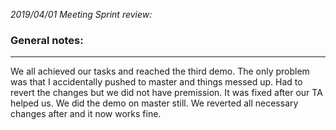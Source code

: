 *2019/04/01 Meeting Sprint review:*

### General notes:
---
We all achieved our tasks and reached the third demo. The only problem was that I accidentally pushed to master and things
messed up. Had to revert the changes but we did not have premission. It was fixed after our TA helped us. We did the 
demo on master still. We reverted all necessary changes after and it now works fine.

